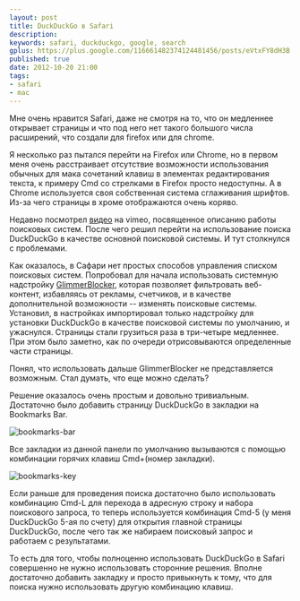 ```yaml
---
layout: post
title: DuckDuckGo в Safari
description: 
keywords: safari, duckduckgo, google, search
gplus: https://plus.google.com/116661482374124481456/posts/eVtxFY8dH3B
published: true
date: 2012-10-20 21:00
tags:
- safari
- mac
---
```


Мне очень нравится Safari, даже не смотря на то, что он медленнее открывает страницы и что под него нет такого большого числа расширений, что создали для firefox или для chrome.

Я несколько раз пытался перейти на Firefox или Chrome, но в первом меня очень расстраивает отсутствие возможности использования обычных для мака сочетаний клавиш в элементах редактирования текста, к примеру Cmd со стрелками в Firefox просто недоступны. А в Chrome используется своя собственная система сглаживания шрифтов. Из-за чего страницы в хроме отображаются очень коряво.

Недавно посмотрел [видео](http://vimeo.com/51181384 'There are no "regular results" on Google anymore') на vimeo, посвященное описанию работы поисковых систем. После чего решил перейти на использование поиска DuckDuckGo в качестве основной поисковой системы. И тут столкнулся с проблемами.

Как оказалось, в Сафари нет простых способов управления списком поисковых систем. Попробовал для начала использовать системную надстройку [GlimmerBlocker](http://glimmerblocker.org), которая позволяет фильтровать веб-контент, избавляясь от рекламы, счетчиков, и в качестве дополнительной возможности -- изменять поисковые системы. Установил, в настройках импортировал только надстройку для установки DuckDuckGo в качестве поисковой системы по умолчанию, и ужаснулся. Страницы стали грузиться раза в три-четыре медленнее. При этом было заметно, как по очереди отрисовываются определенные части страницы.

Понял, что использовать дальше GlimmerBlocker не представляется возможным. Стал думать, что еще можно сделать?

Решение оказалось очень простым и довольно тривиальным. Достаточно было добавить страницу DuckDuckGo в закладки на Bookmarks Bar.

![bookmarks-bar](http://static.juev.org/2012/10/bookmarks-bar.png "Bookmarks bar")

Все закладки из данной панели по умолчанию вызываются с помощью комбинации горячих клавиш Cmd+(номер закладки).

![bookmarks-key](http://static.juev.org/2012/10/bookmarks-key.png "Bookmarks keys")

Если раньше для проведения поиска достаточно было использовать комбинацию Cmd-L для перехода в адресную строку и набора поискового запроса, то теперь используется комбинация Cmd-5 (у меня DuckDuckGo 5-ая по счету) для открытия главной страницы DuckDuckGo, после чего так же набираем поисковый запрос и работаем с результатами.

То есть для того, чтобы полноценно использовать DuckDuckGo в Safari совершенно не нужно использовать сторонние решения. Вполне достаточно добавить закладку и просто привыкнуть к тому, что для поиска нужно использовать другую комбинацию клавиш.

